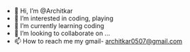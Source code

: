 - 👋 Hi, I’m @Architkar
- 👀 I’m interested in coding, playing
- 🌱 I’m currently learning coding
- 💞️ I’m looking to collaborate on ...
- 📫 How to reach me my gmail- architkar0507@gmail.com

<!---
Architkar/Architkar is a ✨ special ✨ repository because its `README.md` (this file) appears on your GitHub profile.
You can click the Preview link to take a look at your changes.
--->
